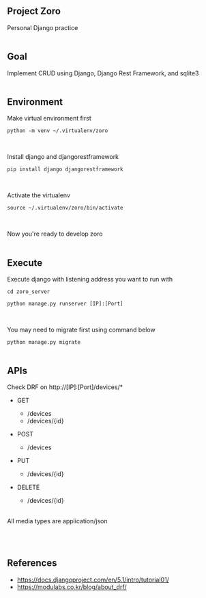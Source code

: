 ## Project Zoro
Personal Django practice
</br></br>

## Goal
Implement CRUD using Django, Django Rest Framework, and sqlite3
</br></br>

## Environment
Make virtual environment first

`python -m venv ~/.virtualenv/zoro`

</br>

Install django and djangorestframework

`pip install django djangorestframework`

</br>

Activate the virtualenv

`source ~/.virtualenv/zoro/bin/activate`

</br>

Now you're ready to develop zoro
</br></br>

## Execute
Execute django with listening address you want to run with

`cd zoro_server`

`python manage.py runserver [IP]:[Port]`

</br>

You may need to migrate first using command below

`python manage.py migrate`
</br></br>

## APIs
Check DRF on http://[IP]:[Port]/devices/*

- GET
    - /devices
    - /devices/{id}

- POST
    - /devices
- PUT
    - /devices/{id}

- DELETE
    - /devices/{id}

</br>
All media types are application/json

</br></br>

## References
- https://docs.djangoproject.com/en/5.1/intro/tutorial01/
- https://modulabs.co.kr/blog/about_drf/
